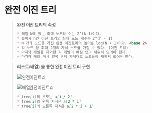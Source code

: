 # 완전 이진 트리

> **완전 이진 트리의 속성**
>
> ~~~markdown
> * 레벨 k에 있는 최대 노드의 수는 2^(k-1)이다.
> * 높이가 h인 이진 트리의 최대 노드 개수는 2^(h - 1)
> * N 개의 노드를 가진 완전 이진트리의 높이는 log(N + 1)이다. <base 2>
> * 각 노드 당 최대 2개의 자식 노드를 가질 수 있다. (이진 트리)
> * 마지막 레벨을 제외한 각 레벨이 빠짐 없이 채워져 있어야 한다.
> * 마지막 레벨 역시 왼쪽 부터 차례대로 노드들이 채워져 있어야 한다.
> ~~~

>**리스트(배열) 을 통한 완전 이진 트리 구현**
>
>![완전이진트리](https://github.com/micMalloc/TIL/issues/5#issue-469728646)
>
>![배열완전이진트리](https://github.com/micMalloc/TIL/issues/6#issue-469728952)
>
>~~~markdown
>* tree[i]의 부모는 a[i / 2]
>* tree[i]의 왼쪽 자식은 a[2 * i]
>* tree[i]의 오른쪽 자식은 a[2 * i + 1]
>~~~

